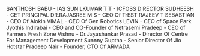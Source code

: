 SANTHOSH BABU - IAS
SUNILKUMAR T T - ICFOSS DIRECTOR
SUDHEESH - CET PRINCIPAL
DR.RAJASREE M S - CEO Of TrEST
RAJEEV T SEBASTIAN - CEO Of Alokin
VIMAL - CEO Of Gen Robotics
LEVIN - CEO of Space Park
Jyothis Indirabai - CEO and CO-Founder of Netrasemi
Pradeep - CEO of Farmers Fresh Zone
Vishnu - 
Dr.Jayashankar Prasad - Director Of Centre For Management Development
Sunnny Guptha - Senior Director Of Jio Hotstar
Pradeep Nair - Founder, CTO Of ARMADA
